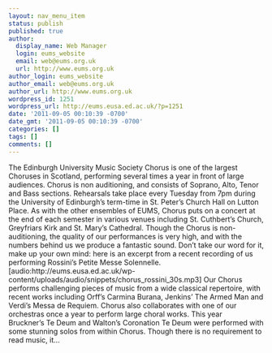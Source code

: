 ```yaml
---
layout: nav_menu_item
status: publish
published: true
author:
  display_name: Web Manager
  login: eums_website
  email: web@eums.org.uk
  url: http://www.eums.org.uk
author_login: eums_website
author_email: web@eums.org.uk
author_url: http://www.eums.org.uk
wordpress_id: 1251
wordpress_url: http://eums.eusa.ed.ac.uk/?p=1251
date: '2011-09-05 00:10:39 -0700'
date_gmt: '2011-09-05 00:10:39 -0700'
categories: []
tags: []
comments: []
---
```

<p>The Edinburgh University Music Society Chorus is one of the largest Choruses in Scotland, performing several times a year in front of large audiences. Chorus is non auditioning, and consists of Soprano, Alto, Tenor and Bass sections. Rehearsals take place every Tuesday from 7pm during the&nbsp;University&nbsp;of Edinburgh&rsquo;s term-time in St. Peter&rsquo;s Church Hall on Lutton Place. As with the other ensembles of EUMS, Chorus puts on a concert at the end of each semester in various venues including St. Cuthbert&rsquo;s Church, Greyfriars Kirk and St. Mary&rsquo;s Cathedral. Though the Chorus is non-auditioning, the quality of our performances is very high, and with the numbers behind us we produce a fantastic sound. Don&rsquo;t take our word for it, make up your own mind: here is an excerpt from a recent recording of us performing Rossini&rsquo;s Petite Messe Solennelle. [audio:http:&#47;&#47;eums.eusa.ed.ac.uk&#47;wp-content&#47;uploads&#47;audio&#47;snippets&#47;chorus_rossini_30s.mp3] Our Chorus performs challenging pieces of music from a wide classical repertoire, with recent works including Orff&rsquo;s&nbsp;Carmina Burana, Jenkins&rsquo;&nbsp;The Armed Man&nbsp;and Verdi&rsquo;s&nbsp;Messa de&nbsp;Requiem.&nbsp;Chorus also collaborates with one of our orchestras once a year to perform large choral works. This year Bruckner&rsquo;s&nbsp;Te Deum&nbsp;and Walton&rsquo;s&nbsp;Coronation Te Deum&nbsp;were performed with some stunning solos from within Chorus. Though there is no requirement to read music, it&hellip;</p>
